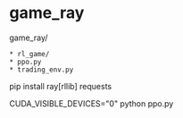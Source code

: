 # game_ray


game_ray/

    * rl_game/
    * ppo.py
    * trading_env.py

pip install ray[rllib] requests

CUDA_VISIBLE_DEVICES="0" python ppo.py
